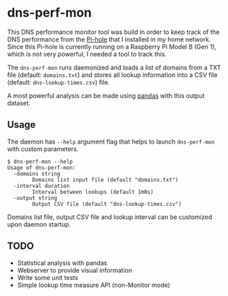# dns-perf-mon

This DNS performance monitor tool was build in order to keep track of the DNS performance from the [Pi-hole](https://pi-hole.net/) that I installed in my home network. Since this Pi-hole is currently running on a Raspberry Pi Model B (Gen 1), which is not very powerful, I needed a tool to track this.

The `dns-perf-mon` runs daemonized and loads a list of domains from a TXT file (default: `domains.txt`) and stores all lookup information into a CSV file (default: `dns-lookup-times.csv`) file.

A most powerful analysis can be made using [pandas](https://pandas.pydata.org/) with this output dataset.

## Usage

The daemon has `--help` argument flag that helps to launch `dns-perf-mon` with custom parameters.

```
$ dns-perf-mon --help
Usage of dns-perf-mon:
  -domains string
        Domains list input file (default "domains.txt")
  -interval duration
        Interval between lookups (default 1m0s)
  -output string
        Output CSV file (default "dns-lookup-times.csv")
```

Domains list file, output CSV file and lookup interval can be customized upon daemon startup.

## TODO
- Statistical analysis with pandas
- Webserver to provide visual information
- Write some unit tests
- Simple lookup time measure API (non-Monitor mode)